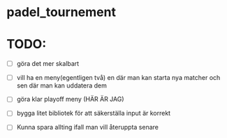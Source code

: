 # padel_tournement

# TODO:

- [ ] göra det mer skalbart

- [ ] vill ha en meny(egentligen två) en där man kan starta nya matcher och sen där man kan uddatera dem
- [ ] göra klar playoff meny (HÄR ÄR JAG)

- [ ] bygga litet bibliotek för att säkerställa input är korrekt
- [ ] Kunna spara allting ifall man vill återuppta senare

